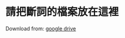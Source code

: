 # 請把斷詞的檔案放在這裡

Download from: [google drive](https://drive.google.com/open?id=1K6ISOS_nmcJESsigqEXq5kNbaiqhLuoc)
